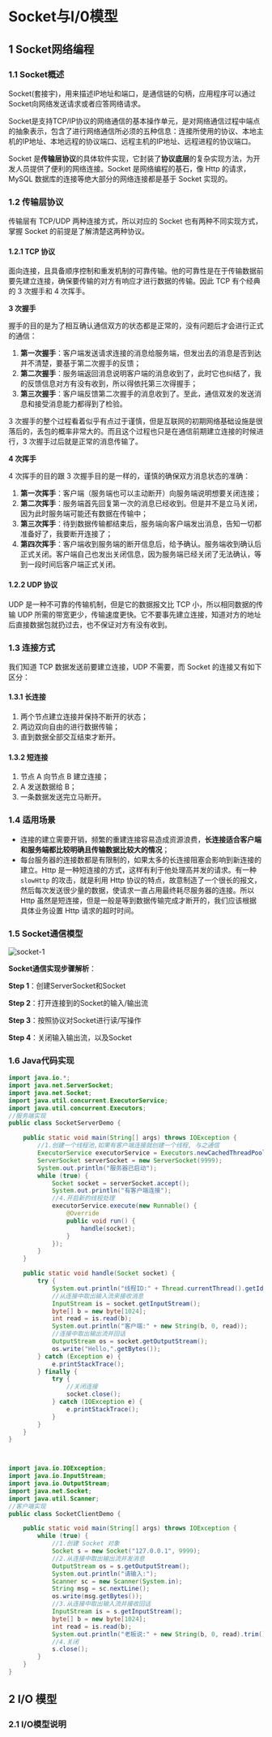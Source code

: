 #  **Socket与I/0模型**

## 1 Socket网络编程

### 1.1 Socket概述

Socket(套接宇)，用来描述IP地址和端口，是通信链的句柄，应用程序可以通过Socket向网络发送请求或者应答网络请求。

Socket是支持TCP/IP协议的网络通信的基本操作单元，是对网络通信过程中端点的抽象表示，包含了进行网络通信所必须的五种信息：连接所使用的协议、本地主机的IP地址、本地远程的协议端口、远程主机的IP地址、远程进程的协议端口。

Socket 是**传输层协议**的具体软件实现，它封装了**协议底层**的复杂实现方法，为开发人员提供了便利的网络连接。Socket 是网络编程的基石，像 Http 的请求，MySQL 数据库的连接等绝大部分的网络连接都是基于 Socket 实现的。

### 1.2  传输层协议

传输层有 TCP/UDP 两种连接方式，所以对应的 Socket 也有两种不同实现方式，掌握 Socket 的前提是了解清楚这两种协议。

#### 1.2.1 TCP 协议

面向连接，且具备顺序控制和重发机制的可靠传输。他的可靠性是在于传输数据前要先建立连接，确保要传输的对方有响应才进行数据的传输。因此 TCP 有个经典的 3 次握手和 4 次挥手。

**3 次握手**

握手的目的是为了相互确认通信双方的状态都是正常的，没有问题后才会进行正式的通信：

1. **第一次握手**：客户端发送请求连接的消息给服务端，但发出去的消息是否到达并不清楚，要基于第二次握手的反馈；
2. **第二次握手**：服务端返回消息说明客户端的消息收到了，此时它也纠结了，我的反馈信息对方有没有收到，所以得依托第三次得握手；
3. **第三次握手**：客户端反馈第二次握手的消息收到了。至此，通信双发的发送消息和接受消息能力都得到了检验。

3 次握手的整个过程看着似乎有点过于谨慎，但是互联网的初期网络基础设施是很落后的，丢包的概率非常大的。而且这个过程也只是在通信前期建立连接的时候进行，3 次握手过后就是正常的消息传输了。

**4 次挥手**

4 次挥手的目的跟 3 次握手目的是一样的，谨慎的确保双方消息状态的准确：

1. **第一次挥手**：客户端（服务端也可以主动断开）向服务端说明想要关闭连接；
2. **第二次挥手**：服务端首先回复第一次的消息已经收到。但是并不是立马关闭，因为此时服务端可能还有数据在传输中；
3. **第三次挥手**：待到数据传输都结束后，服务端向客户端发出消息，告知一切都准备好了，我要断开连接了；
4. **第四次挥手**：客户端收到服务端的断开信息后，给予确认。服务端收到确认后正式关闭。客户端自己也发出关闭信息，因为服务端已经关闭了无法确认，等到一段时间后客户端正式关闭。

#### 1.2.2 UDP 协议

UDP 是一种不可靠的传输机制，但是它的数据报文比 TCP 小，所以相同数据的传输 UDP 所需的带宽更少，传输速度更快。它不要事先建立连接，知道对方的地址后直接数据包就扔过去，也不保证对方有没有收到。

### 1.3 连接方式

我们知道 TCP 数据发送前要建立连接，UDP 不需要，而 Socket 的连接又有如下区分：

#### 1.3.1 长连接

1. 两个节点建立连接并保持不断开的状态；
2. 两边双向自由的进行数据传输；
3. 直到数据全部交互结束才断开。

#### 1.3.2 短连接

1. 节点 A 向节点 B 建立连接；
2. A 发送数据给 B；
3. 一条数据发送完立马断开。

### 1.4 适用场景

- 连接的建立需要开销，频繁的重建连接容易造成资源浪费，**长连接适合客户端和服务端都比较明确且传输数据比较大的情况**；
- 每台服务器的连接数都是有限制的，如果太多的长连接阻塞会影响到新连接的建立。Http 是一种短连接的方式，这样有利于他处理高并发的请求。有一种 `slowHttp` 的攻击，就是利用 Http 协议的特点，故意制造了一个很长的报文，然后每次发送很少量的数据，使请求一直占用最终耗尽服务器的连接。所以 Http 虽然是短连接，但是一般是等到数据传输完成才断开的，我们应该根据具体业务设置 Http 请求的超时时间。

### 1.5 Socket通信模型

![socket-1](01.Socket%E5%9B%9E%E9%A1%BE%E4%B8%8EIO%E6%A8%A1%E5%9E%8B.assets/socket-1.jpg)

**Socket通信实现步骤解析**：

**Step 1**：创建ServerSocket和Socket

**Step 2**：打开连接到的Socket的输入/输出流

**Step 3**：按照协议对Socket进行读/写操作

**Step 4**：关闭输入输出流，以及Socket

### 1.6 Java代码实现

```java
import java.io.*;
import java.net.ServerSocket;
import java.net.Socket;
import java.util.concurrent.ExecutorService;
import java.util.concurrent.Executors;
//服务端实现
public class SocketServerDemo {

    public static void main(String[] args) throws IOException {
        //1.创建一个线程池,如果有客户端连接就创建一个线程, 与之通信
        ExecutorService executorService = Executors.newCachedThreadPool();
        ServerSocket serverSocket = new ServerSocket(9999);
        System.out.println("服务器已启动");
        while (true) {
            Socket socket = serverSocket.accept();
            System.out.println("有客户端连接");
            //4.开启新的线程处理
            executorService.execute(new Runnable() {
                @Override
                public void run() {
                    handle(socket);
                }
            });
        }
    }

    public static void handle(Socket socket) {
        try {
            System.out.println("线程ID:" + Thread.currentThread().getId() + " 线程名称:" + Thread.currentThread().getName());
            //从连接中取出输入流来接收消息
            InputStream is = socket.getInputStream();
            byte[] b = new byte[1024];
            int read = is.read(b);
            System.out.println("客户端:" + new String(b, 0, read));
            //连接中取出输出流并回话
            OutputStream os = socket.getOutputStream();
            os.write("Hello,".getBytes());
        } catch (Exception e) {
            e.printStackTrace();
        } finally {
            try {
                //关闭连接
                socket.close();
            } catch (IOException e) {
                e.printStackTrace();
            }
        }
    }
}



import java.io.IOException;
import java.io.InputStream;
import java.io.OutputStream;
import java.net.Socket;
import java.util.Scanner;
//客户端实现
public class SocketClientDemo {

    public static void main(String[] args) throws IOException {
        while (true) {
            //1.创建 Socket 对象
            Socket s = new Socket("127.0.0.1", 9999);
            //2.从连接中取出输出流并发消息
            OutputStream os = s.getOutputStream();
            System.out.println("请输入:");
            Scanner sc = new Scanner(System.in);
            String msg = sc.nextLine();
            os.write(msg.getBytes());
            //3.从连接中取出输入流并接收回话
            InputStream is = s.getInputStream();
            byte[] b = new byte[1024];
            int read = is.read(b);
            System.out.println("老板说:" + new String(b, 0, read).trim());
            //4.关闭
            s.close();
        }
    }
}
```

## 2  I/O 模型

###  2.1 I/O模型说明

